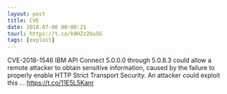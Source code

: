 ```yaml
---
layout: post
title: CVE
date: 2018-07-06 00:00:21
tourl: https://t.co/k9HZz2bu5G
tags: [exploit]
---
```

CVE-2018-1546 IBM API Connect 5.0.0.0 through 5.0.8.3 could allow a remote attacker to obtain sensitive information, caused by the failure to properly enable HTTP Strict Transport Security. An attacker could exploit this ... https://t.co/11E5L5Kanr